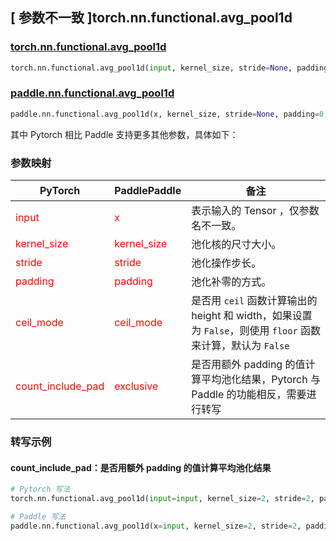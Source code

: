 ## [ 参数不一致 ]torch.nn.functional.avg_pool1d

### [torch.nn.functional.avg_pool1d](https://pytorch.org/docs/stable/generated/torch.nn.functional.avg_pool1d.html#torch.nn.functional.avg_pool1d)

```python
torch.nn.functional.avg_pool1d(input, kernel_size, stride=None, padding=0, ceil_mode=False, count_include_pad=True)
```

### [paddle.nn.functional.avg_pool1d](https://www.paddlepaddle.org.cn/documentation/docs/zh/api/paddle/nn/functional/avg_pool1d_cn.html#avg-pool1d)
```python
paddle.nn.functional.avg_pool1d(x, kernel_size, stride=None, padding=0, exclusive=True, ceil_mode=False, name=None)
```

其中 Pytorch 相比 Paddle 支持更多其他参数，具体如下：
### 参数映射
| PyTorch       | PaddlePaddle | 备注                                                   |
| ------------- | ------------ | ------------------------------------------------------ |
| <font color='red'> input </font> | <font color='red'> x </font> | 表示输入的 Tensor ，仅参数名不一致。  |
| <font color='red'> kernel_size </font>   | <font color='red'> kernel_size </font>   | 池化核的尺寸大小。               |
| <font color='red'> stride  </font>         |    <font color='red'> stride  </font>         | 池化操作步长。             |
| <font color='red'> padding </font>             | <font color='red'> padding </font>  | 池化补零的方式。               |
| <font color='red'> ceil_mode </font>             | <font color='red'> ceil_mode </font>  | 是否用 `ceil` 函数计算输出的 height 和 width，如果设置为 `False`，则使用 `floor` 函数来计算，默认为 `False`             |
| <font color='red'> count_include_pad </font>           | <font color='red'> exclusive </font>            | 是否用额外 padding 的值计算平均池化结果，Pytorch 与 Paddle 的功能相反，需要进行转写  |


### 转写示例
#### count_include_pad：是否用额外 padding 的值计算平均池化结果
```python
# Pytorch 写法
torch.nn.functional.avg_pool1d(input=input, kernel_size=2, stride=2, padding=1, ceil_mode=True, count_include_pad=False)

# Paddle 写法
paddle.nn.functional.avg_pool1d(x=input, kernel_size=2, stride=2, padding=1, ceil_mode=True, exlusive=True)
```
